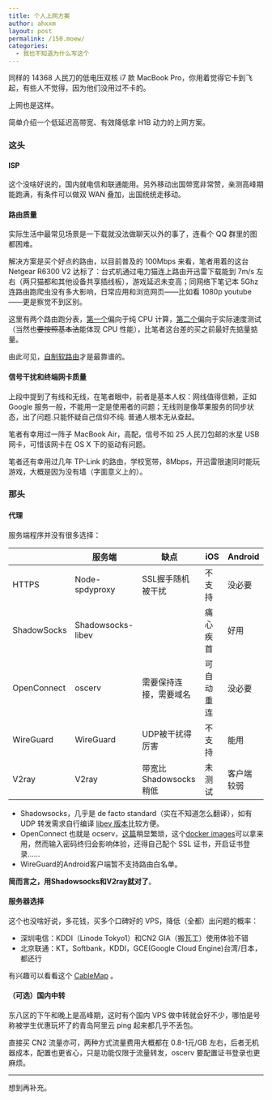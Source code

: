 ```yaml
---
title: 个人上网方案
author: ahxxm
layout: post
permalink: /150.moew/
categories:
  - 我也不知道为什么写这个
---
```


同样的 14368 人民刀的低电压双核 i7 款 MacBook Pro，你用着觉得它卡到飞起，有些人不觉得，因为他们没用过不卡的。

上网也是这样。

简单介绍一个低延迟高带宽、有效降低拿 H1B 动力的上网方案。

<!--more-->

### 这头

#### ISP

这个没啥好说的，国内就电信和联通能用。另外移动出国带宽非常赞，亲测高峰期能跑满，有条件可以做双 WAN 叠加，出国统统走移动。

#### 路由质量

实际生活中最常见场景是一下载就没法做聊天以外的事了，连看个 QQ 群里的图都困难。

解决方案是买个好点的路由，以目前普及的 100Mbps 来看，笔者用着的这台 Netgear R6300 V2 达标了：台式机通过电力猫连上路由开迅雷下载能到 7m/s 左右（两只猫都和其他设备共享插线板），游戏延迟未变高；同网络下笔记本 5Ghz 连路由跑爬虫没有多大影响，日常应用和浏览网页——比如看 1080p youtube ——更是察觉不到区别。

这里有两个路由跑分表，[第一个](https://wiki.openwrt.org/doc/howto/benchmark.openssl)偏向于纯 CPU 计算，[第二个](http://www.smallnetbuilder.com/tools/charts/router/view)偏向于实际速度测试（当然也<del>要按照基本法</del>能体现 CPU 性能），比笔者这台差的买之前最好先掂量掂量。

由此可见，[自制软路由](http://arstechnica.com/gadgets/2016/01/numbers-dont-lie-its-time-to-build-your-own-router/)才是最靠谱的。

#### 信号干扰和终端网卡质量

上段中提到了有线和无线，在笔者眼中，前者是基本人权：网线值得信赖，正如 Google 服务一般，不能用一定是使用者的问题；无线则是像苹果服务的同步状态，出了问题.只能怀疑自己信仰不纯. 普通人根本无从查起。

笔者有幸用过一阵子 MacBook Air，高配，信号不如 25 人民刀包邮的水星 USB 网卡，可惜该网卡在 OS X 下的驱动有问题。

笔者还有幸用过几年 TP-Link 的路由，学校宽带，8Mbps，开迅雷限速同时能玩游戏，大概是因为没有墙（字面意义上的）。

### 那头

#### 代理

服务端程序并没有很多选择：

|             	| 服务端            	| 缺点                   	| iOS        	| Android 	|
|-------------	|-------------------	|------------------------	|------------	|---------	|
| HTTPS       	| Node-spdyproxy    	| SSL握手随机被干扰      	| 不支持     	| 没必要  	|
| ShadowSocks 	| Shadowsocks-libev 	|                        	| 痛心疾首   	| 好用    	|
| OpenConnect 	| oscerv            	| 需要保持连接，需要域名 	| 可自动重连 	| 没必要  	|
| WireGuard     | WireGuard             | UDP被干扰得厉害           | 不支持        | 能用      |
| V2ray         | V2ray                 | 带宽比Shadowsocks稍低     | 未测试        | 客户端较弱|

* Shadowsocks，几乎是 de facto standard（实在不知道怎么翻译），如有 UDP 转发需求自行编译 [libev 版本](https://github.com/shadowsocks/shadowsocks-libev)比较方便。
* OpenConnect 也就是 ocserv，[这篇](https://bitinn.net/11084/)稍显繁琐，这个[docker images](https://github.com/wppurking/ocserv-docker)可以拿来用，然而输入密码终归会影响体验，还得自己配个 SSL 证书，开启证书登录……
* WireGuard的Android客户端暂不支持路由白名单。


**简而言之，用Shadowsocks和V2ray就对了**。

#### 服务器选择

这个也没啥好说，多花钱，买多个口碑好的 VPS，降低（全都）出问题的概率：

- 深圳电信：KDDI（Linode Tokyo1）和CN2 GIA（搬瓦工）使用体验不错
- 北京联通：KT，Softbank，KDDI，GCE(Google Cloud Engine)台湾/日本，都还行

有兴趣可以看看这个 [CableMap](http://www.cablemap.info/) 。

#### （可选）国内中转

东八区的下午和晚上是高峰期，这时有个国内 VPS 做中转就会好不少，哪怕是号称被学生优惠玩坏了的青岛阿里云 ping 起来都几乎不丢包。

直接买 CN2 流量亦可，两种方式流量费用大概都在 0.8-1元/GB 左右，后者无机器成本，配置也更省心，只是功能仅限于流量转发，oscerv 要配置证书登录也更麻烦。

***

想到再补充。



